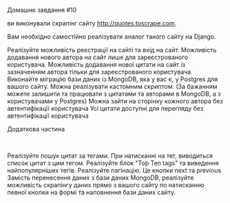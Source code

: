 Домашнє завдання #10

ви виконували скрапінг сайту http://quotes.toscrape.com.



Вам необхідно самостійно реалізувати аналог такого сайту на Django.



Реалізуйте можливість реєстрації на сайті та вхід на сайт.
Можливість додавання нового автора на сайт лише для зареєстрованого користувача.
Можливість додавання нової цитати на сайт із зазначенням автора тільки для зареєстрованого користувача.
Виконайте міграцію бази даних із MongoDB, яка у вас є, у Postgres для вашого сайту. Можна реалізувати кастомним скриптом. (За бажанням можете залишити та працювати з цитатами та авторами в MongoDB, а з користувачами у Postgres)
Можна зайти на сторінку кожного автора без автентифікації користувача
Усі цитати доступні для перегляду без автентифікації користувача




Додаткова частина

​

Реалізуйте пошук цитат за тегами. При натисканні на тег, виводиться список цитат з цим тегом.
Реалізуйте блок "Top Ten tags" та виведення найпопулярніших тегів.
Реалізуйте пагінацію. Це кнопки next та previous
Замість перенесення даних з бази даних MongoDB, реалізуйте можливість скрапінгу даних прямо з вашого сайту по натисканню певної кнопки на формі та наповнення бази даних сайту.
